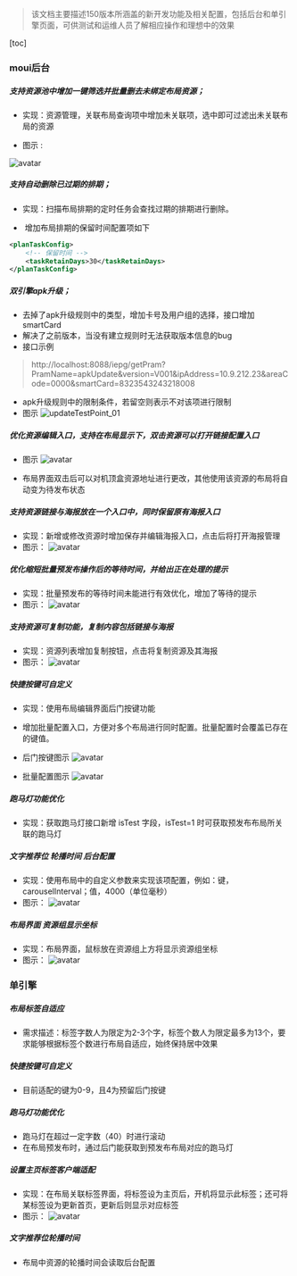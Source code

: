 
> 该文档主要描述150版本所涵盖的新开发功能及相关配置，包括后台和单引擎页面，可供测试和运维人员了解相应操作和理想中的效果

[toc]

### moui后台
##### 支持资源池中增加一键筛选并批量删去未绑定布局资源；

-  实现：资源管理，关联布局查询项中增加未关联项，选中即可过滤出未关联布局的资源

- 图示 :

![avatar](/img/moui/updateTestPoint_01.png)

##### 支持自动删除已过期的排期；

- 实现：扫描布局排期的定时任务会查找过期的排期进行删除。

-  增加布局排期的保留时间配置项如下    

```xml
<planTaskConfig>        
    <!-- 保留时间 -->        
    <taskRetainDays>30</taskRetainDays>    
</planTaskConfig>
```
##### 双引擎apk升级；

- 去掉了apk升级规则中的类型，增加卡号及用户组的选择，接口增加smartCard
- 解决了之前版本，当没有建立规则时无法获取版本信息的bug
- 接口示例
> http://localhost:8088/iepg/getPram?PramName=apkUpdate&version=V001&ipAddress=10.9.212.23&areaCode=0000&smartCard=8323543243218008

- apk升级规则中的限制条件，若留空则表示不对该项进行限制
- 图示
![updateTestPoint_01](/public/img/moui/150/updateTestPoint_02.png)

##### 优化资源编辑入口，支持在布局显示下，双击资源可以打开链接配置入口

- 图示
![avatar](/img/moui/updateTestPoint_03.png)

- 布局界面双击后可以对机顶盒资源地址进行更改，其他使用该资源的布局将自动变为待发布状态

##### 支持资源链接与海报放在一个入口中，同时保留原有海报入口

 - 实现：新增或修改资源时增加保存并编辑海报入口，点击后将打开海报管理
 - 图示：
![avatar](/img/moui/updateTestPoint_04.png)

##### 优化缩短批量预发布操作后的等待时间，并给出正在处理的提示

- 实现：批量预发布的等待时间未能进行有效优化，增加了等待的提示
- 图示：
 ![avatar](/img/moui/updateTestPoint_05.png)

##### 支持资源可复制功能，复制内容包括链接与海报

- 实现：资源列表增加复制按钮，点击将复制资源及其海报
- 图示：
![avatar](/img/moui/updateTestPoint_06.png)

##### 快捷按键可自定义

- 实现：使用布局编辑界面后门按键功能
- 增加批量配置入口，方便对多个布局进行同时配置。批量配置时会覆盖已存在的键值。
- 后门按键图示
![avatar](/img/moui/updateTestPoint_07.png)

- 批量配置图示
![avatar](/img/moui/updateTestPoint_08.png)

##### 跑马灯功能优化

- 实现：获取跑马灯接口新增 isTest 字段，isTest=1 时可获取预发布布局所关联的跑马灯

##### 文字推荐位 轮播时间 后台配置

- 实现：使用布局中的自定义参数来实现该项配置，例如：键，carouselInterval；值，4000（单位毫秒）
- 图示：
![avatar](/img/moui/updateTestPoint_09.png)

##### 布局界面 资源组显示坐标

- 实现：布局界面，鼠标放在资源组上方将显示资源组坐标
- 图示：
![avatar](/img/moui/updateTestPoint_10.png)

### 单引擎

##### 布局标签自适应

- 需求描述：标签字数人为限定为2-3个字，标签个数人为限定最多为13个，要求能够根据标签个数进行布局自适应，始终保持居中效果

##### 快捷按键可自定义

- 目前适配的键为0-9，且4为预留后门按键

##### 跑马灯功能优化

- 跑马灯在超过一定字数（40）时进行滚动
- 在布局预发布时，通过后门能获取到预发布布局对应的跑马灯

##### 设置主页标签客户端适配

- 实现：在布局关联标签界面，将标签设为主页后，开机将显示此标签；还可将某标签设为更新首页，更新后则显示对应标签
- 图示：
![avatar](/img/moui/updateTestPoint_11.png)

##### 文字推荐位轮播时间

- 布局中资源的轮播时间会读取后台配置
